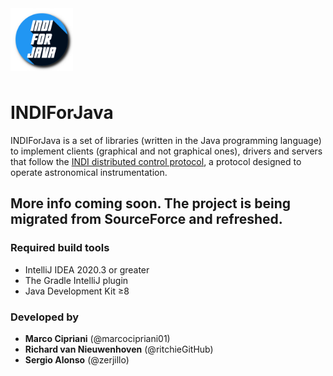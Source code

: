 <img width="100" src="res/logo.png" style="margin-bottom: 8px" alt="INDIForJava logo">

# INDIForJava

INDIForJava is a set of libraries (written in the Java programming language) to implement clients (graphical and not graphical ones),
drivers and servers that follow the [INDI distributed control protocol](https://www.indilib.org/),
a protocol designed to operate astronomical instrumentation.

## More info coming soon. The project is being migrated from SourceForce and refreshed.

### Required build tools

 - IntelliJ IDEA 2020.3 or greater
 - The Gradle IntelliJ plugin
 - Java Development Kit ≥8

### Developed by

 - **Marco Cipriani** (@marcocipriani01)
 - **Richard van Nieuwenhoven** (@ritchieGitHub)
 - **Sergio Alonso** (@zerjillo)

